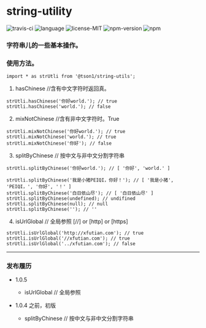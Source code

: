 # string-utility

![travis-ci](https://travis-ci.org/Tson1/string-utility.svg?branch=main)
![language](https://img.shields.io/badge/language-typescript-orange.svg)
![license-MIT](https://img.shields.io/badge/license-MIT-green.svg)
![npm-version](https://img.shields.io/badge/npm-v1.0.5-green.svg)
![npm](https://nodei.co/npm/@tson1/string-utils.png?mini=true)

### 字符串儿的一些基本操作。

### 使用方法。

```
import * as strUtli from '@tson1/string-utils';
```

1. hasChinese //含有中文字符时返回真。

```
strUtli.hasChinese('你好world.'); // true
strUtli.hasChinese('world.'); // false
```

2. mixNotChinese //含有非中文字符时。True

```
strUtli.mixNotChinese('你好world.'); // true
strUtli.mixNotChinese('world.'); // true
strUtli.mixNotChinese('你好'); // false
```

3. splitByChinese // 按中文与非中文分割字符串

```
strUtli.splitByChinese('你好world.'); // [ '你好', 'world.' ]

strUtli.splitByChinese('我是小猪PEIQI，你好！'); // [ '我是小猪', 'PEIQI，', '你好', '！' ]
strUtli.splitByChinese('白日依山尽'); // [ '白日依山尽' ]
strUtli.splitByChinese(undefined); // undifined
strUtli.splitByChinese(null); // null
strUtli.splitByChinese(''); // ''
```

4. isUrlGlobal // 全局参照 [//] or [http] or [https]

```
strUtli.isUrlGlobal('http://xfutian.com'); // true
strUtli.isUrlGlobal('//xfutian.com'); // true
strUtli.isUrlGlobal('../xfutian.com'); // false
```

<!-- https://nodei.co/npm/@tson1/string-utils.png?compact=true -->

---

### 发布履历

-   1.0.5

    -   isUrlGlobal // 全局参照

-   1.0.4 之前，初版

    -   splitByChinese // 按中文与非中文分割字符串
